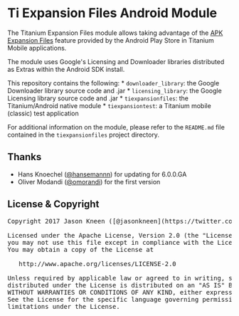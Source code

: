 # Ti Expansion Files Android Module

The Titanium Expansion Files module allows taking advantage of the [APK Expansion Files](http://developer.android.com/google/play/expansion-files.html) feature provided by the Android Play Store in Titanium Mobile applications.

The module uses Google's Licensing and Downloader libraries distributed as Extras within the Android SDK install.

This repository contains the following:
    * `downloader_library`: the Google Downloader library source code and .jar
    * `licensing_library`: the Google Licensing library source code and .jar
    * `tiexpansionfiles`: the Titanium/Android native module
    * `tiexpansiontest`: a Titanium mobile (classic) test application

For additional information on the module, please refer to the `README.md` file contained in the `tiexpansionfiles` project directory.

## Thanks

- Hans Knoechel ([@hansemannn](https://twitter.com/hansemannnn)) for updating for 6.0.0.GA
- Oliver Modandi ([@omorandi](https://twitter.com/olivier_morandi)) for the first version

## License & Copyright

<pre>
Copyright 2017 Jason Kneen ([@jasonkneen](https://twitter.com/jasonkneen))

Licensed under the Apache License, Version 2.0 (the "License");
you may not use this file except in compliance with the License.
You may obtain a copy of the License at

   http://www.apache.org/licenses/LICENSE-2.0

Unless required by applicable law or agreed to in writing, software
distributed under the License is distributed on an "AS IS" BASIS,
WITHOUT WARRANTIES OR CONDITIONS OF ANY KIND, either express or implied.
See the License for the specific language governing permissions and
limitations under the License.
</pre>



